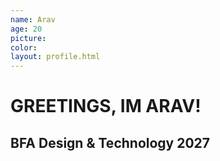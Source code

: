 ```yaml
---
name: Arav
age: 20
picture:
color:
layout: profile.html
---
```


# GREETINGS, IM ARAV!

## BFA Design & Technology 2027
